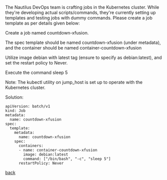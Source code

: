 The Nautilus DevOps team is crafting jobs in the Kubernetes cluster. While they're developing actual scripts/commands, they're currently setting up templates and testing jobs with dummy commands. Please create a job template as per details given below:


Create a job named countdown-xfusion.

The spec template should be named countdown-xfusion (under metadata), and the container should be named container-countdown-xfusion

Utilize image debian with latest tag (ensure to specify as debian:latest), and set the restart policy to Never.

Execute the command sleep 5

Note: The kubectl utility on jump_host is set up to operate with the Kubernetes cluster.

Solution:  

```
apiVersion: batch/v1
kind: Job
metadata:
  name: countdown-xfusion
spec:
  template:
    metadata:
      name: countdown-xfusion
    spec:
      containers:
      - name: container-countdown-xfusion
        image: debian:latest
        command: ["/bin/bash", "-c", "sleep 5"]
      restartPolicy: Never
```

[back](https://github.com/MederD/Kodekloud-Engineer-Tasks)  
